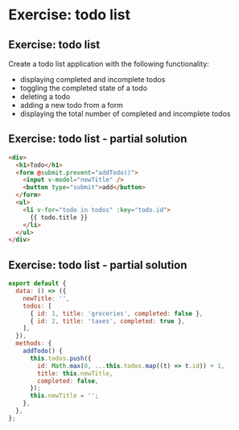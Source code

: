 # Exercise: todo list

## Exercise: todo list

Create a todo list application with the following functionality:

- displaying completed and incomplete todos
- toggling the completed state of a todo
- deleting a todo
- adding a new todo from a form
- displaying the total number of completed and incomplete todos

## Exercise: todo list - partial solution

```html
<div>
  <h1>Todo</h1>
  <form @submit.prevent="addTodo()">
    <input v-model="newTitle" />
    <button type="submit">add</button>
  </form>
  <ul>
    <li v-for="todo in todos" :key="todo.id">
      {{ todo.title }}
    </li>
  </ul>
</div>
```

## Exercise: todo list - partial solution

```js
export default {
  data: () => ({
    newTitle: '',
    todos: [
      { id: 1, title: 'groceries', completed: false },
      { id: 2, title: 'taxes', completed: true },
    ],
  }),
  methods: {
    addTodo() {
      this.todos.push({
        id: Math.max(0, ...this.todos.map((t) => t.id)) + 1,
        title: this.newTitle,
        completed: false,
      });
      this.newTitle = '';
    },
  },
};
```
